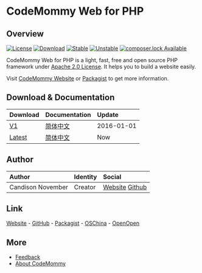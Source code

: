 # CodeMommy Web for PHP

## Overview

[![License](https://poser.pugx.org/CodeMommy/Web/license?format=flat-square)](LICENSE)
[![Download](https://poser.pugx.org/CodeMommy/Web/downloads?format=flat-square)](https://packagist.org/packages/CodeMommy/Web)
[![Stable](https://poser.pugx.org/CodeMommy/Web/version?format=flat-square)](https://packagist.org/packages/CodeMommy/Web)
[![Unstable](https://poser.pugx.org/CodeMommy/Web/v/unstable?format=flat-square)](https://packagist.org/packages/CodeMommy/Web)
[![composer.lock Available](https://poser.pugx.org/CodeMommy/Web/composerlock?format=flat-square)](https://packagist.org/packages/CodeMommy/Web)

CodeMommy Web for PHP is a light, fast, free and open source PHP framework under [Apache 2.0 License](LICENSE). It helps you to build a website easily.

Visit [CodeMommy Website](http://www.codemommy.com) or [Packagist](https://packagist.org/packages/CodeMommy/Web) to get more information.

## Download & Documentation

| Download | Documentation | Update |
| :------- | :------------ | :----- |
| [V1](https://github.com/CodeMommy/Web/releases/tag/v1.0.0)    | [简体中文](system/documentation/1/SimplifiedChinese.md) | 2016-01-01 |
| [Latest](https://github.com/CodeMommy/Web/archive/master.zip) | [简体中文](system/documentation/1/SimplifiedChinese.md) | Now |

## Author

| Author            | Identity | Social |
| :---------------- | :------- | :----- |
| Candison November | Creator  | [Website](http://www.kandisheng.com/) [Github](https://github.com/KanDisheng) |

## Link

[Website](http://www.CodeMommy.com) - [GitHub](https://github.com/CodeMommy/Web) - [Packagist](https://packagist.org/packages/codemommy/web) - [OSChina](http://www.oschina.net/p/luckyphp) - [OpenOpen](http://www.open-open.com/lib/view/open1450851176558.html)

## More

- [Feedback](https://github.com/CodeMommy/WebPHP/issues)
- [About CodeMommy](https://github.com/CodeMommy/CodeMommy)